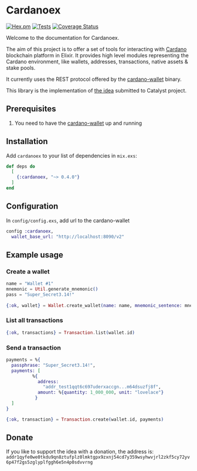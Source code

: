 # Cardanoex

[![Hex.pm](https://img.shields.io/hexpm/v/cardanoex.svg)](https://hex.pm/packages/cardanoex)
[![Tests](https://github.com/ricn/cardanoex/actions/workflows/elixir.yml/badge.svg)](https://github.com/ricn/cardanoex/actions/workflows/elixir.yml)
[![Coverage Status](https://coveralls.io/repos/github/ricn/cardanoex/badge.svg?branch=master)](https://coveralls.io/github/ricn/cardanoex?branch=master)

Welcome to the documentation for Cardanoex. 

The aim of this project is to offer a set of tools for interacting with [Cardano](https://cardano.org/) blockchain platform in Elixir. It provides high level modules representing the Cardano environment, like wallets, addresses, transactions, native assets & stake pools.

It currently uses the REST protocol offered by the [cardano-wallet](https://github.com/input-output-hk/cardano-wallet) binary.

This library is the implementation of [the idea](https://cardano.ideascale.com/a/dtd/Elixir-library/350635-48088) submitted to Catalyst project.

## Prerequisites

1. You need to have the [cardano-wallet](https://github.com/input-output-hk/cardano-wallet) up and running

## Installation

Add `cardanoex` to your list of dependencies in `mix.exs`:

```elixir
def deps do
  [
    {:cardanoex, "~> 0.4.0"}
  ]
end
```

## Configuration
In `config/config.exs`, add url to the cardano-wallet

```elixir
config :cardanoex,
  wallet_base_url: "http://localhost:8090/v2"
```

## Example usage

### Create a wallet
```elixir
name = "Wallet #1"
mnemonic = Util.generate_mnemonic()
pass = "Super_Secret3.14!"
    
{:ok, wallet} = Wallet.create_wallet(name: name, mnemonic_sentence: mnemonic, passphrase: pass)
```
### List all transactions
```elixir
{:ok, transactions} = Transaction.list(wallet.id)
```
### Send a transaction
```elixir
payments = %{
  passphrase: "Super_Secret3.14!",
  payments: [
          %{
            address:
              "addr_test1qqt6c697uderxaccgn...m64dsuzfj8f",
            amount: %{quantity: 1_000_000, unit: "lovelace"}
           }
  ]
}

{:ok, transaction} = Transaction.create(wallet.id, payments)
```


## Donate

If you like to support the idea with a donation, the address is:
`addr1qyfe0we0tkdu9qn8ztufplz0lmktgpx9zxnj54cd7y359wsyhwvjrl2zkf5cy72yv6p47f2gs5zglyplfggh6e5n4p0sdvvrng`